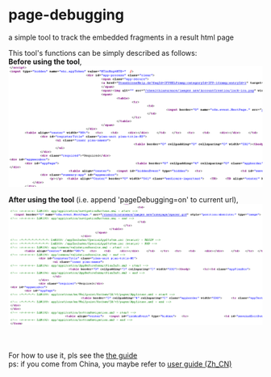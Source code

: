 page-debugging
==============

a simple tool to track the embedded fragments in a result html page

This tool's functions can be simply described as follows: <br/>
<b>Before using the tool</b>, <br/>
<img alt="before using page-debugging" src="https://github.com/tminglei/page-debugging/raw/master/doc/before-using-page-debugging.png"/>

<b>After using the tool</b> (i.e. append 'pageDebugging=on' to current url), <br/>
<img alt="after using page-debugging" src="https://github.com/tminglei/page-debugging/raw/master/doc/after-using-page-debugging.png"/>

<br/><br/>
For how to use it, pls see the <a href="https://github.com/tminglei/page-debugging/wiki/Guide-to-Page-Debugging-Tool">the guide</a>
<br/>
ps: if you come from China, you maybe refer to <a href="https://github.com/tminglei/page-debugging/wiki/Page-Debugging%E7%94%A8%E6%88%B7%E6%8C%87%E5%8D%97">user guide (Zh_CN)</a>
